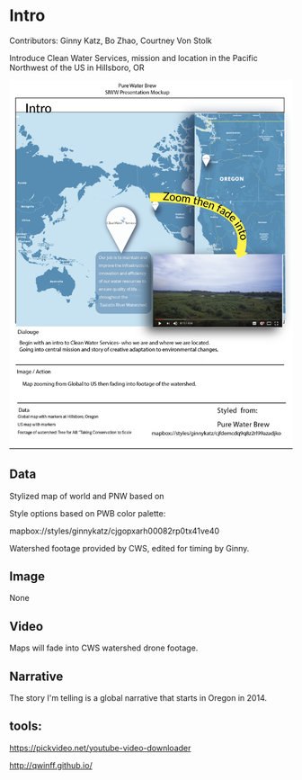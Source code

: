 # Intro

Contributors: Ginny Katz, Bo Zhao, Courtney Von Stolk

Introduce Clean Water Services, mission and  location in the Pacific Northwest of the US in Hillsboro, OR


![](02intro.png)


## Data

Stylized map of world and PNW based on 

Style options based on PWB color palette:

mapbox://styles/ginnykatz/cjgopxarh00082rp0tx41ve40

Watershed footage provided by CWS, edited for timing by Ginny. 

## Image

None

## Video



Maps will fade into CWS watershed drone footage. 

## Narrative

The story I'm telling is a global narrative that starts in Oregon in 2014. 



## tools:

https://pickvideo.net/youtube-video-downloader

http://qwinff.github.io/




